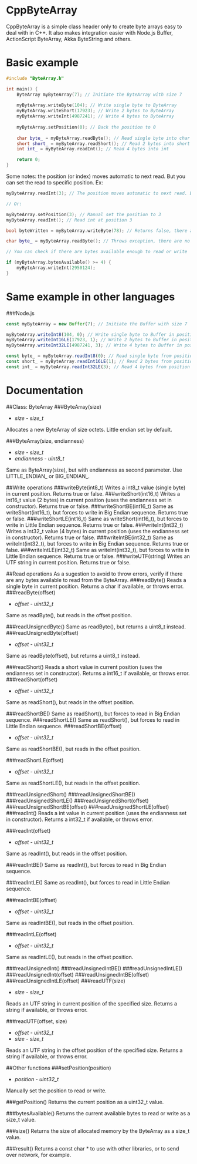 CppByteArray
============

CppByteArray is a simple class header only to create byte arrays easy to deal with in C++. It also makes integration easier with Node.js Buffer, ActionScript ByteArray, Akka ByteString and others.

Basic example
=============

```c++
#include "ByteArray.h"

int main() {
    ByteArray myByteArray(7); // Initiate the ByteArray with size 7
    
    myByteArray.writeByte(104); // Write single byte to ByteArray
    myByteArray.writeShort(17923); // Write 2 bytes to ByteArray
    myByteArray.writeInt(4987241); // Write 4 bytes to ByteArray
    
    myByteArray.setPosition(0); // Back the position to 0
    
    char byte_ = myByteArray.readByte(); // Read single byte into char
    short short_ = myByteArray.readShort(); // Read 2 bytes into short
    int int_ = myByteArray.readInt(); // Read 4 bytes into int

    return 0;
}
```
Some notes: the position (or index) moves automatic to next read. But you can set the read to specific position. Ex:
```c++
myByteArray.readInt(3); // The position moves automatic to next read. But you can set the read to specific position

// Or:

myByteArray.setPosition(3); // Manual set the position to 3
myByteArray.readInt(); // Read int at position 3

bool byteWritten = myByteArray.writeByte(78); // Returns false, there are no space available to write

char byte_ = myByteArray.readByte(); // Throws exception, there are no bytes available to read

// You can check if there are bytes available enough to read or write

if (myByteArray.bytesAvailable() >= 4) {
    myByteArray.writeInt(2950124);
}
```

Same example in other languages
===============================
###Node.js

```javascript
const myByteArray = new Buffer(7); // Initiate the Buffer with size 7

myByteArray.writeInt8(104, 0); // Write single byte to Buffer in position 0
myByteArray.writeInt16LE(17923, 1); // Write 2 bytes to Buffer in position 1
myByteArray.writeInt32LE(4987241, 3); // Write 4 bytes to Buffer in position 3

const byte_ = myByteArray.readInt8(0); // Read single byte from position 0
const short_ = myByteArray.readInt16LE(1); // Read 2 bytes from position 1
const int_ = myByteArray.readInt32LE(3); // Read 4 bytes from position 3
```

Documentation
=========
##Class: ByteArray
###ByteArray(size)
  - _size - size_t_
  
  Allocates a new ByteArray of size octets. Little endian set by default.
  
###ByteArray(size, endianness)
  - _size - size_t_
  - _endianness - uint8_t_

  Same as ByteArray(size), but with endianness as second parameter. Use LITTLE_ENDIAN_ or BIG_ENDIAN_.

##Write operations
###writeByte(int8_t)
  Writes a int8_t value (single byte) in current position. Returns true or false.
###writeShort(int16_t)
  Writes a int16_t value (2 bytes) in current position (uses the endianness set in constructor). Returns true or false.
###writeShortBE(int16_t)
  Same as writeShort(int16_t), but forces to write in Big Endian sequence. Returns true or false.
###writeShortLE(int16_t)
  Same as writeShort(int16_t), but forces to write in Little Endian sequence. Returns true or false.
###writeInt(int32_t)
  Writes a int32_t value (4 bytes) in current position (uses the endianness set in constructor). Returns true or false.
###writeIntBE(int32_t)
  Same as writeInt(int32_t), but forces to write in Big Endian sequence. Returns true or false.
###writeIntLE(int32_t)
  Same as writeInt(int32_t), but forces to write in Little Endian sequence. Returns true or false.
###writeUTF(string)
  Writes an UTF string in current position. Returns true or false.

##Read operations
  As a sugestion to avoid to throw errors, verify if there are any bytes available to read from the ByteArray.
###readByte()
  Reads a single byte in current position. Returns a char if available, or throws error.
###readByte(offset)
  - _offset - uint32_t_

  Same as readByte(), but reads in the offset position.
  
###readUnsignedByte()
  Same as readByte(), but returns a uint8_t instead.
###readUnsignedByte(offset)
  - _offset - uint32_t_

  Same as readByte(offset), but returns a uint8_t instead.

###readShort()
  Reads a short value in current position (uses the endianness set in constructor). Returns a int16_t if available, or throws error.
###readShort(offset)
  - _offset - uint32_t_
  
  Same as readShort(), but reads in the offset position.

###readShortBE()
  Same as readShort(), but forces to read in Big Endian sequence.
###readShortLE()
  Same as readShort(), but forces to read in Little Endian sequence.
###readShortBE(offset)
  - _offset - uint32_t_

  Same as readShortBE(), but reads in the offset position.
  
###readShortLE(offset)
  - _offset - uint32_t_
  
  Same as readShortLE(), but reads in the offset position.

###readUnsignedShort()
###readUnsignedShortBE()
###readUnsignedShortLE()
###readUnsignedShort(offset)
###readUnsignedShortBE(offset)
###readUnsignedShortLE(offset)
###readInt()
  Reads a int value in current position (uses the endianness set in constructor). Returns a int32_t if available, or throws error.
  
###readInt(offset)
  - _offset - uint32_t_

  Same as readInt(), but reads in the offset position.
  
###readIntBE()
  Same as readInt(), but forces to read in Big Endian sequence.

###readIntLE()
  Same as readInt(), but forces to read in Little Endian sequence.

###readIntBE(offset)
  - _offset - uint32_t_
  
  Same as readIntBE(), but reads in the offset position.

###readIntLE(offset)
  - _offset - uint32_t_
  
  Same as readIntLE(), but reads in the offset position.

###readUnsignedInt()
###readUnsignedIntBE()
###readUnsignedIntLE()
###readUnsignedInt(offset)
###readUnsignedIntBE(offset)
###readUnsignedIntLE(offset)
###readUTF(size)
  - _size - size_t_
  
  Reads an UTF string in current position of the specified size. Returns a string if available, or throws error.

###readUTF(offset, size)
  - _offset - uint32_t_
  - _size - size_t_
  
  Reads an UTF string in the offset position of the specified size. Returns a string if available, or throws error.
  
##Other functions
###setPosition(position)
  - _position - uint32_t_
  
  Manually set the position to read or write.
  
###getPosition()
  Returns the current position as a uint32_t value.
  
###bytesAvailable()
  Returns the current available bytes to read or write as a size_t value.
  
###size()
  Returns the size of allocated memory by the ByteArray as a size_t value.
  
###result()
  Returns a const char * to use with other libraries, or to send over network, for example.
